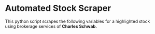 # Automated Stock Scraper
This python script scrapes the following variables for a highlighted stock using brokerage services of **Charles Schwab**. 
